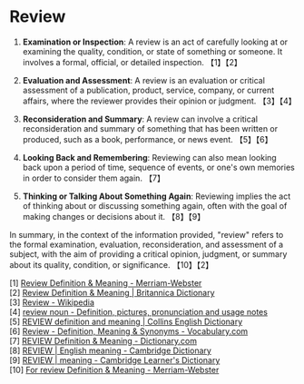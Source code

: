 # Review

1. **Examination or Inspection**: A review is an act of carefully looking at or examining the quality, condition, or state of something or someone. It involves a formal, official, or detailed inspection. 【1】【2】

2. **Evaluation and Assessment**: A review is an evaluation or critical assessment of a publication, product, service, company, or current affairs, where the reviewer provides their opinion or judgment. 【3】【4】

3. **Reconsideration and Summary**: A review can involve a critical reconsideration and summary of something that has been written or produced, such as a book, performance, or news event. 【5】【6】

4. **Looking Back and Remembering**: Reviewing can also mean looking back upon a period of time, sequence of events, or one's own memories in order to consider them again. 【7】

5. **Thinking or Talking About Something Again**: Reviewing implies the act of thinking about or discussing something again, often with the goal of making changes or decisions about it. 【8】【9】

In summary, in the context of the information provided, "review" refers to the formal examination, evaluation, reconsideration, and assessment of a subject, with the aim of providing a critical opinion, judgment, or summary about its quality, condition, or significance. 【10】【2】

[1] [Review Definition & Meaning - Merriam-Webster](https://www.merriam-webster.com/dictionary/review)  
[2] [Review Definition & Meaning | Britannica Dictionary](https://www.britannica.com/dictionary/review)  
[3] [Review - Wikipedia](https://en.wikipedia.org/wiki/Review)  
[4] [review noun - Definition, pictures, pronunciation and usage notes](https://www.oxfordlearnersdictionaries.com/definition/english/review_1)  
[5] [REVIEW definition and meaning | Collins English Dictionary](https://www.collinsdictionary.com/dictionary/english/review)  
[6] [Review - Definition, Meaning & Synonyms - Vocabulary.com](https://www.vocabulary.com/dictionary/review)  
[7] [REVIEW Definition & Meaning - Dictionary.com](https://www.dictionary.com/browse/review)  
[8] [REVIEW | English meaning - Cambridge Dictionary](https://dictionary.cambridge.org/dictionary/english/review)  
[9] [REVIEW | meaning - Cambridge Learner's Dictionary](https://dictionary.cambridge.org/dictionary/learner-english/review)  
[10] [For review Definition & Meaning - Merriam-Webster](https://www.merriam-webster.com/dictionary/for%20review)
